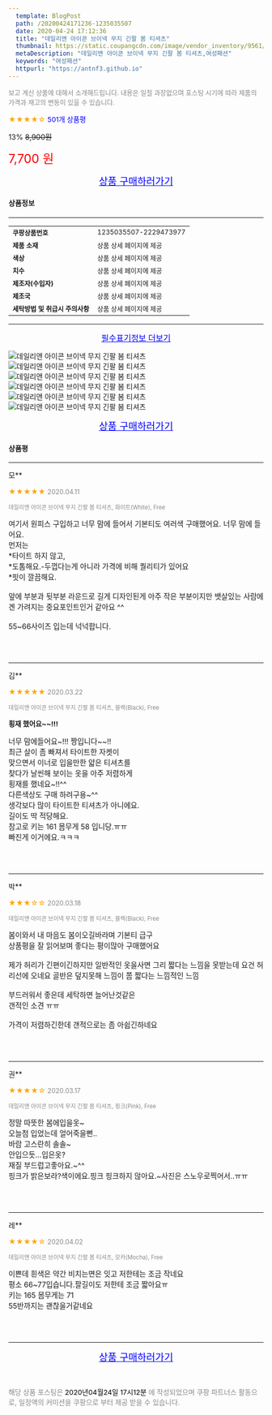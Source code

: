 ```yaml
---
  template: BlogPost
  path: /20200424171236-1235035507
  date: 2020-04-24 17:12:36
  title: "데일리앤 아이콘 브이넥 무지 긴팔 봄 티셔츠"
  thumbnail: https://static.coupangcdn.com/image/vendor_inventory/9561/eb4ccb839a997d0cafa620941e6c8e7864ecb03d5074d9e1dd9d6dfda7d0.jpg
  metaDescription: "데일리앤 아이콘 브이넥 무지 긴팔 봄 티셔츠,여성패션"
  keywords: "여성패션"
  httpurl: "https://antnf3.github.io"
---
```

  
<span style="color: #888;font-size:0.8rem">보고 계신 상품에 대해서 소개해드립니다.
내용은 일절 과장없으며 포스팅 시기에 따라 제품의 가격과 재고의 변동이 있을 수 있습니다.</span>
  
<span style="color: orange;">★★★★☆</span> <span style="color: blue;font-size: 0.85rem;">501개 상품평</span>

<span style="font-size: 0.9rem">13%</span> <span style="font-size: 0.9rem">~~8,900원~~</span>

<span style="color: red;font-size: 1.5rem;">7,700 원</span>



<p align="center"><a href="http://me2.do/5Dhc1fvg" style="font-size: 1.2rem; color: blue;">상품 구매하러가기</a></p>

#### 상품정보

---

|                  |                       |
| ---------------- | --------------------- |
| **<span style="font-size:0.8rem;">쿠팡상품번호</span>** | <span style="font-size:0.8rem;">1235035507-2229473977</span> |
| **<span style="font-size:0.8rem;">제품 소재</span>**    | <span style="font-size:0.8rem;">상품 상세 페이지에 제공</span>        |
| **<span style="font-size:0.8rem;">색상</span>**    | <span style="font-size:0.8rem;">상품 상세 페이지에 제공</span>        |
| **<span style="font-size:0.8rem;">치수</span>**    | <span style="font-size:0.8rem;">상품 상세 페이지에 제공</span>        |
| **<span style="font-size:0.8rem;">제조자(수입자)</span>**    | <span style="font-size:0.8rem;">상품 상세 페이지에 제공</span>        |
| **<span style="font-size:0.8rem;">제조국</span>**    | <span style="font-size:0.8rem;">상품 상세 페이지에 제공</span>        |
| **<span style="font-size:0.8rem;">세탁방법 및 취급시 주의사항</span>**    | <span style="font-size:0.8rem;">상품 상세 페이지에 제공</span>        |




---

<p align="center"><a href="http://me2.do/5Dhc1fvg" style="font-size: 1rem; color: blue;">필수표기정보 더보기</a></p>

![데일리앤 아이콘 브이넥 무지 긴팔 봄 티셔츠](http://image1.coupangcdn.com/image/vendor_inventory/2956/c52a3b35c9142a187b07ec0816c32234663830c4bf4d352f62eb4013151c.jpg)
![데일리앤 아이콘 브이넥 무지 긴팔 봄 티셔츠](http://thumbnail9.coupangcdn.com/thumbnails/remote/q89/image/vendor_inventory/e412/d8b50dedbf423c131deb242099b314caca55741c2a4fe7f90c1e14ccba60.jpg)
![데일리앤 아이콘 브이넥 무지 긴팔 봄 티셔츠](http://thumbnail8.coupangcdn.com/thumbnails/remote/q89/image/vendor_inventory/ea9f/50989144b0064d5b51b4816af252012d87b95a51b76673ea1571d30f2d48.jpg)
![데일리앤 아이콘 브이넥 무지 긴팔 봄 티셔츠](http://thumbnail9.coupangcdn.com/thumbnails/remote/q89/image/vendor_inventory/1588/d7c68e080ea63520cb84bad523ceaef2e6d4c9c9e325ed8f43f80342cffc.jpg)
![데일리앤 아이콘 브이넥 무지 긴팔 봄 티셔츠](http://thumbnail7.coupangcdn.com/thumbnails/remote/q89/image/vendor_inventory/f2eb/1ffb3d010a970ddde6d3fc636518c83ce174ba39142dd97ead2dd25ceae1.jpg)
![데일리앤 아이콘 브이넥 무지 긴팔 봄 티셔츠](http://thumbnail9.coupangcdn.com/thumbnails/remote/q89/image/vendor_inventory/bda9/59f75c4db80a80f0c1299e271fa70c57e9d0b0e23808229aa2e5b7cde07e.jpg)

<p align="center"><a href="http://me2.do/5Dhc1fvg" style="font-size: 1.2rem; color: blue;">상품 구매하러가기</a></p>

#### 상품평
  
---
  
모**
    
<span style="color: orange;">★★★★★</span> <span style="font-size:0.8rem;color: #888;">2020.04.11</span>
    
<span style="color: #888;font-size:0.7rem">데일리앤 아이콘 브이넥 무지 긴팔 봄 티셔츠, 화이트(White), Free</span>
    

    
<span style="font-size: 0.9rem;">여기서 원피스 구입하고 너무 맘에 들어서 기본티도 여러색 구매했어요. 너무 맘에 들어요. <br/>먼저는 <br/>*타이트 하지 않고,<br/>*도톰해요.-두껍다는게 아니라 가격에 비해 퀄리티가 있어요<br/>*핏이 깔끔해요. <br/><br/>앞에 부분과 뒷부분 라운드로 길게 디자인된게 아주 작은 부분이지만 뱃살있는 사람에겐 가려지는 중요포인트인거 같아요 ^^<br/><br/>55~66사이즈 입는데 넉넉합니다.</span>
    
<br>
<br>

---
  
김**
    
<span style="color: orange;">★★★★★</span> <span style="font-size:0.8rem;color: #888;">2020.03.22</span>
    
<span style="color: #888;font-size:0.7rem">데일리앤 아이콘 브이넥 무지 긴팔 봄 티셔츠, 블랙(Black), Free</span>
    
<span style="font-size:0.85rem">**횡재 했어요~~!!!**</span>
    
<span style="font-size: 0.9rem;">너무 맘에들어요~!!! 짱입니다~~!!<br/>최근 살이 좀 빠져서 타이트한 자켓이<br/>맞으면서 이너로 입을만한 얇은 티셔츠를<br/>찾다가 날씬해 보이는 옷을 아주 저렴하게<br/>횡재를 했네요~!!^^ <br/>다른색상도 구매 하려구용~^^<br/>생각보다 많이 타이트한 티셔츠가 아니에요.<br/>길이도 딱 적당해요. <br/>참고로 키는 161 몸무게 58 입니당.ㅠㅠ<br/>빠진게 이거에요.ㅋㅋㅋ</span>
    
<br>
<br>

---
  
박**
    
<span style="color: orange;">★★★☆☆</span> <span style="font-size:0.8rem;color: #888;">2020.03.18</span>
    
<span style="color: #888;font-size:0.7rem">데일리앤 아이콘 브이넥 무지 긴팔 봄 티셔츠, 블랙(Black), Free</span>
    

    
<span style="font-size: 0.9rem;">봄이와서 내 마음도 봄이오길바라며 기본티 급구<br/>상품평을 잘 읽어보며 좋다는 평이많아 구매했어요<br/><br/>제가 허리가 긴편이긴하지만 일반적인 옷을사면 그리 짧다는 느낌을 못받는데 요건 허리선에 오네요 골반은 덮지못해 느낌이 쫌 짧다는 느낌적인 느낌<br/><br/>부드러워서 좋은데 세탁하면 늘어난것같은<br/> 갠적인 소견 ㅠㅠ <br/><br/>가격이 저렴하긴한데 갠적으로는 좀 아쉽긴하네요</span>
    
<br>
<br>

---
  
권**
    
<span style="color: orange;">★★★★☆</span> <span style="font-size:0.8rem;color: #888;">2020.03.17</span>
    
<span style="color: #888;font-size:0.7rem">데일리앤 아이콘 브이넥 무지 긴팔 봄 티셔츠, 핑크(Pink), Free</span>
    

    
<span style="font-size: 0.9rem;">정말 따뜻한 봄에입을옷~<br/>오늘첨 입었는데 얼어죽을뻔..<br/>바람 고스란히 솔솔~<br/>안입으듯...입은옷?<br/>재질 부드럽고좋아요.~^^<br/>핑크가 밝은보라?색이에요.핑크 핑크하지 않아요.~사진은 스노우로찍어서..ㅠㅠ</span>
    
<br>
<br>

---
  
레**
    
<span style="color: orange;">★★★★☆</span> <span style="font-size:0.8rem;color: #888;">2020.04.02</span>
    
<span style="color: #888;font-size:0.7rem">데일리앤 아이콘 브이넥 무지 긴팔 봄 티셔츠, 모카(Mocha), Free</span>
    

    
<span style="font-size: 0.9rem;">이쁜데 흰색은 약간 비치는면은 잇고 저한테는 조금 작네요<br/>평소 66~77입습니다.팔길이도 저한테 조금 짧아요ㅠ<br/>키는 165 몸무게는 71 <br/> 55반까지는 괜찮을거같네요</span>
    
<br>
<br>


  
---
  
<p align="center"><a href="http://me2.do/5Dhc1fvg" style="font-size: 1.2rem; color: blue;">상품 구매하러가기</a></p>
  
<br>
  
<span style="font-size: 0.85rem; color: #888;">해당 상품 포스팅은 <span style="color: #000;"> 2020년04월24일 17시12분 </span> 에 작성되었으며 쿠팡 파트너스 활동으로, 일정액의 커미션을 쿠팡으로 부터 제공 받을 수 있습니다.</span>